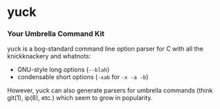 yuck
====
### Your Umbrella Command Kit

yuck is a bog-standard command line option parser for C with all the
knickknackery and whatnots:
+ GNU-style long options (`--blah`)
+ condensable short options (`-xab` for `-x -a -b`)

However, yuck can also generate parsers for umbrella commands (think
git(1), ip(8), etc.) which seem to grow in popularity.

